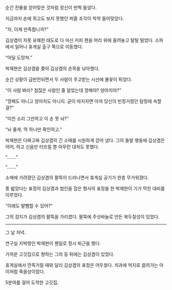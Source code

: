 순간 찬물을 얻어맞은 것처럼 정신이 번쩍 들었다.

지금까지 손에 쥐고도 보지 못했던 퍼즐 조각이 착착 들어맞았다.

“자, 이제 만족합니까?”

김상겸이 자못 유쾌한 태도로 다 마신 커피 캔을 머리 위에 올려놓고 탈탈 털었다. 소파에서 일어나 휴게실 출구 쪽으로 이동했다.

“어딜 도망쳐.”

박재현은 김상겸을 쫓아 김상겸의 손목을 낚아챘다.

순간 상황이 급반전되면서 두 사람이 주고받는 시선에 불꽃이 튀었다.

“이 사람 봐라? 점잖은 사람인 줄 알았는데 깡패야? 양아치야?”

“깡패도 아니고 양아치도 아니지. 굳이 따지자면 아까 당신이 빈정거렸던 탐정에 속할걸?”

“미친 소리 그만하고 이 손 못 놔?”

“놔 줄게. 딱 하나만 확인하고.”

박재현은 다짜고짜 김상겸의 긴 소매를 시원하게 걷어 냈다. 그의 돌발 행동에 김상겸은 어어, 하고 신음만 터뜨릴 뿐 아무런 대처도 못했다.

“…….”

“…….”

소매에 가려졌던 김상겸의 팔뚝이 드러나면서 휴게실 공기가 한층 무거워졌다.

똥 밟았다는 표정의 김상겸과 범인을 잡은 형사의 표정을 한 박재현이 기가 막힌 대비를 이루었다.

“이래도 발뺌할 수 있어?”

그의 검지가 김상겸의 팔뚝을 가리켰다. 팔뚝에 주삿바늘로 만든 북두칠성이 있었다.

* * *

그 날 저녁.

연구실 지박령인 박재현이 웬일로 정시 퇴근을 했다.

가까운 고깃집으로 향하는 그의 등 뒤에는 김상겸이 있었다.

휴게실에서 깐족거릴 때와 달리 김상겸의 표정은 어두웠다. 치과에 억지로 끌려가는 아이처럼 죽을상이었다.

5분여를 걸어 도착한 고깃집.